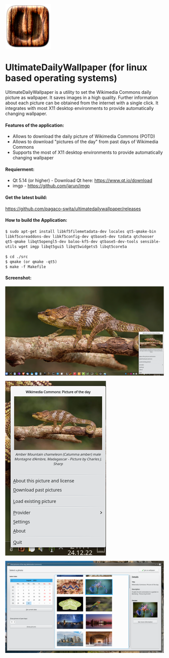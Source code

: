 ![Icon](https://github.com/pagaco-swita/ultimatedailywallpaper/blob/main/src/ultimatedesktopwallpaper_icon.png)

# UltimateDailyWallpaper (for linux based operating systems)
UltimateDailyWallpaper is a utility to set the Wikimedia Commons daily picture as wallpaper. It saves images in a high quality. Further information about each picture can be obtained from the internet with a single click. It integrates with most X11 desktop environments to provide automatically changing wallpaper.
<br>
#### Features of the application: <br />
 * Allows to download the daily picture of Wikimedia Commons (POTD)
 * Allows to download "pictures of the day" from past days of Wikimedia Commons
 * Supports the most of X11 desktop environments to provide automatically changing wallpaper

#### Requierment: <br />
* Qt 5.14 (or higher) - Download Qt here: https://www.qt.io/download
* imgp - https://github.com/jarun/imgp

#### Get the latest build:<br />
<a href="hhttps://github.com/pagaco-swita/ultimatedailywallpaper/releases">https://github.com/pagaco-swita/ultimatedailywallpaper/releases</a>

#### How to build the Application:

```
$ sudo apt-get install libkf5filemetadata-dev locales qt5-qmake-bin libkf5coreaddons-dev libkf5config-dev qtbase5-dev tzdata qtchooser qt5-qmake libqt5opengl5-dev baloo-kf5-dev qtbase5-dev-tools sensible-utils wget imgp libqt5gui5 libqt5widgets5 libqt5core5a

$ cd ./src
$ qmake (or qmake -qt5)
$ make -f Makefile
``` 

#### Screenshot: <br />
![Screenshot](https://github.com/pagaco-swita/ultimatedailywallpaper/blob/main/screenshots/example_desktop_new.png)

![Screenshot](https://github.com/pagaco-swita/ultimatedailywallpaper/blob/main/screenshots/menu_app.png)

![Screenshot](https://github.com/pagaco-swita/ultimatedailywallpaper/blob/main/screenshots/download_picture.png)
